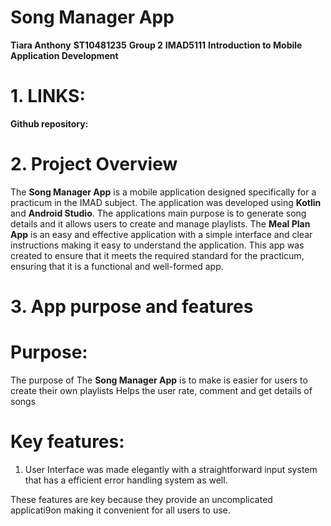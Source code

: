 # Song Manager App
**Tiara Anthony**
**ST10481235**
**Group 2**
**IMAD5111**
**Introduction to Mobile Application Development**

# 1. LINKS:
**Github repository:**

 # 2. Project Overview
The **Song Manager App** is a mobile application designed specifically for a practicum in the IMAD subject.
The application was developed using **Kotlin** and **Android Studio**.
The applications main purpose is to generate song details and it allows users to create and manage playlists. 
The **Meal Plan App** is an easy and effective application with a simple interface and clear instructions making it easy to understand the application.
This app was created to ensure that it meets the required standard for the practicum, ensuring that it is a functional and well-formed app.

 # 3. App purpose and features
# Purpose:
The purpose of The **Song Manager App** is to make is easier for users to create their own playlists
Helps the user rate, comment and get details of songs
# Key features:
1. User Interface was made elegantly with a straightforward input system that has a efficient error handling system as well.


These features are key because they provide an uncomplicated applicati9on making it convenient for all users to use.
